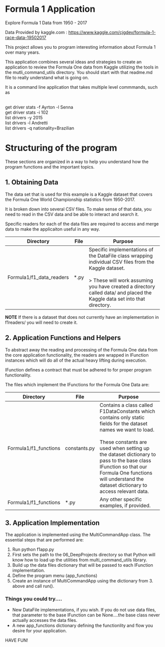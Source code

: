 # Formula 1 Application

Explore Formula 1 Data from 1950 - 2017

Data Provided by kaggle.com : https://www.kaggle.com/cjgdev/formula-1-race-data-19502017

This project allows you to program interesting information about Formula 1 over many years. 

This application combines several ideas and strategies to create an application to review the Formula One data from Kaggle utilizing the tools in the mutli_command_utils directory. You should start with that readme.md file to really understand what is going on.  

It is a command line application that takes multiple level commmands, such as 

<br>
get driver stats -f Ayrton -l Senna
<br>
get driver stats -i 102
<br>
list drivers -y 2015
<br>
list drivers -l Andretti
<br>
list drivers -q nationality=Brazilian

# Structuring of the program
These sections are organized in a way to help you understand how the program functions and the important topics.

## 1. Obtaining Data
The data set that is used for this example is a Kaggle dataset that covers the Formula One World Championship statistics from 1950-2017. 

It is broken down into several CSV files. To make sense of that data, you need to read in the CSV data and be able to interact and search it. 

Specific readers for each of the data files are required to access and merge data to make the applicaiton useful in any way. 

|Directory|File|Purpose|
|---------|----|-------|
|Formula1/f1_data_readers|*.py|Specific implementations of the DataFile class wrapping individual CSV files from the Kaggle dataset.<br><br>> These will work assuming you have created a directory called data/ and placed the Kaggle data set into that directory. |

<b>NOTE</b> If there is a dataset that does not currently have an implementation in f1readers/ you will need to create it. 

## 2. Application Functions and Helpers
To abstract away the reading and processing of the Formula One data from the core application functionality, the readers are wrapped in IFunction instances which will do all of the actual heavy lifting during execution. 

IFunction defines a contract that must be adhered to for proper program functionality. 

The files which implement the IFunctions for the Formula One Data are:

|Directory|File|Purpose|
|---------|----|-------|
|Formula1/f1_functions|constants.py|Contains a class called F1DataConstants which contains only static fields for the dataset names we want to load.<br><br>These constants are used when setting up the dataset dictionary to pass to the base class IFunction so that our Formula One functions will understand the dataset dictionary to access relevant data.| 
|Formula1/f1_functions|*.py|Any other specific examples, if provided.|

## 3. Application Implementation
The application is implemented using the MultiCommandApp class. The essential steps that are performed are:

1. Run python f1app.py
2. First sets the path to the 06_DeepProjects directory so that Python will know how to load up the utilities from multi_command_utils library. 
2. Build up the data files dictionary that will be passed to each IFunction implementation. 
3. Define the program menu (app_functions)
4. Create an instance of MultiCommandApp using the dictionary from 3. above and call run(). 


### Things you could try....
- New DataFile implementations, if you wish. If you do not use data files, that parameter to the base IFunction can be None....the base class never actually accesses the data files. 
- A new app_functions dictionary defining the functionlity and flow you desire for your application. 

HAVE FUN!
